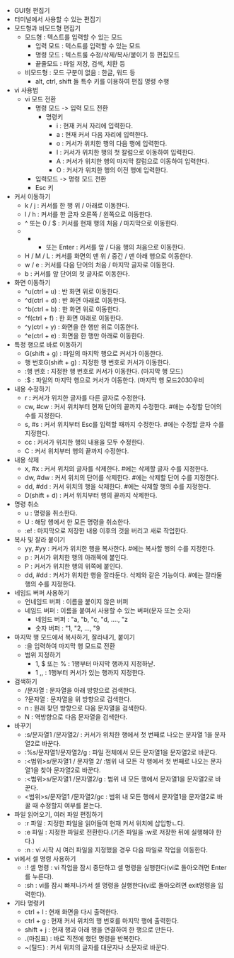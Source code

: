 - GUI형 편집기 
- 터미널에서 사용할 수 있는 편집기
- 모드형과 비모드형 편집기
	- 모드형 : 텍스트를 입력할 수 있는 모드
		- 입력 모드 : 텍스트를 입력할 수 있는 모드
		- 명령 모드 : 텍스트룰 수정/삭제/복사/붙이기 등 편집모드
		- 끝줄모드 : 파일 저장, 검색, 치환 등
	- 비모드형 : 모드 구분이 없음 : 한글, 워드 등
		- alt, ctrl, shift 들 특수 키를 이용하여 편집 명령 수행
- vi 사용법
	- vi 모드 전환
		- 명령 모드 -> 입력 모드 전환
			- 명령키
				- i : 현재 커서 자리에 입력한다.
				- a : 현재 커서 다음 자리에 입력한다.
				- o : 커서가 위치한 행의 다음 행에 입력한다.
				- I : 커서가 위치한 행의 첫 칼럼으로 이동하여 입력한다.
				- A : 커서가 위치한 행의 마지막 칼럼으로 이동하여 입력한다.
				- O : 커서가 위치한 행의 이전 행에 입력한다.
		- 입력모드 -> 명령 모드 전환
		- Esc 키
- 커서 이동하기
	- k / j : 커서를 한 행 위 / 아래로 이동한다.
	-  l / h : 커서를 한 글자 오른쪽 / 왼쪽으로 이동한다.
	- ^ 또는 0 / $ : 커서를 현재 행의 처음 / 마지막으로 이동한다.
	- - + 또는 Enter : 커서를 앞 / 다음 행의 처음으로 이동한다.
	- H / M / L : 커서를 화면의 맨 위 / 중간 / 맨 아래 행으로 이동한다.
	- w / e : 커서를 다음 단어의 처음 / 마지막 글자로 이동한다.
	- b : 커서를 앞 단어의 첫 글자로 이동한다.
- 화면 이동하기
	- ^u(ctrl + u) : 반 화면 위로 이동한다.
	- ^d(ctrl + d) : 반 화면 아래로 이동한다.
	- ^b(ctrl + b) : 한 화면 위로 이동한다.
	- ^f(ctrl + f) : 한 화면 아래로 이동한다.
	- ^y(ctrl + y) : 화면을 한 행만 위로 이동한다.
	- ^e(ctrl + e) : 화면을 한 행만 아래로 이동한다.
- 특정 행으로 바로 이동하기
	- G(shift + g) : 파일의 마지막 행으로 커서가 이동한다.
	- 행 번호G(shift + g) : 지정한 행 번호로 커서가 이동한다.
	- :행 번호 : 지정한 행 번호로 커서가 이동한다. (마지막 행 모드)
	- :$ : 파일의 마지막 행으로 커서가 이동한다. (마지막 행 모드2030우비
- 내용 수정하기
	- r : 커서가 위치한 글자를 다른 글자로 수정한다.
	- cw, #cw : 커서 위치부터 현재 단어의 끝까지 수정한다. #애는 수정할 단어의 수를 지정한다.
	- s, #s : 커서 위치부터 Esc를 입력할 때까지 수정한다. #에는 수정할 글자 수를 지정한다.
	- cc : 커서가 위치한 행의 내용을 모두 수정한다.
	- C : 커서 위치부터 행의 끝까지 수정한다.
- 내용 삭제
	- x, #x : 커서 위치의 글자를 삭제한다. #에는 삭제할 글자 수를 지정한다.
	- dw, #dw : 커서 위치의 단어를 삭제한다. #에는 삭제할 단어 수를 지정한다.
	- dd, #dd : 커서 위치의 행을 삭제한다. #에는 삭제할 행의 수를 지정한다.
	- D(shift + d) : 커서 위치부터 행의 끝까지 삭제한다.
- 명령 취소
	- u : 명령을 취소한다.
	- U : 해당 행에서 한 모든 명령을 취소한다.
	- :e! : 마지막으로 저장한 내용 이후의 것을 버리고 새로 작업한다.
- 복사 및 잘라 붙이기
	- yy, #yy : 커서가 위치한 행을 복사한다. #에는 복사할 행의 수를 지정한다.
	- p : 커서가 위치한 행의 아래쪽에 붙인다.
	- P : 커서가 위치한 행의 위쪽에 붙인다.
	- dd, #dd : 커서가 위치한 행을 잘라둔다. 삭제와 같은 기능이다. #에는 잘라둘 행의 수를 지정한다.
- 네임드 버퍼 사용하기
	- 언네임드 버퍼 : 이름을 붙이지 않은 버퍼
	- 네임드 버퍼 : 이름을 붙여서 사용할 수 있는 버퍼(문자 또는 숫자)
		- 네임드 버퍼 : "a, "b, "c, "d, ...., "z
		- 숫자 버퍼 : "1, "2, ..., "9
- 마지막 행 모드에서 복사하기, 잘라내기, 붙이기
	- :을 입력하여 마지막 행 모드로 전환
	- 범위 지정하기
		- 1, $ 또는 % : 1행부터 마지막 행까지 지정하낟.
		- 1 ,, : 1행부터 커서가 있는 행까지 지정한다.
- 검색하기
	- /문자열 : 문자열을 아래 방향으로 검색한다.
	- ?문자열 : 문자열을 위 방향으로 검색한다.
	- n : 원래 찾던 방향으로 다음 문자열을 검색한다.
	- N : 역방향으로 다음 문자열을 검색한다.
- 바꾸기
	- :s/문자열1 /문자열2/ : 커서가 위치한 행에서 첫 번째로 나오는 문자열 1을 문자열2로 바꾼다.
	- :%s/문자열1/문자열2/g : 파일 전체에서 모든 문자열1을 문자열2로 바꾼다.
	- :<범위>s/문자열1 / 문자열 2/ :범위 내 모든 각 행에서 첫 번째로 나오는 문자열1을 찾아 문자열2로 바꾼다.
	- :<범위>s/문자열1 /문자열2/g : 범위 내 모든 행에서 문자열1을 문자열2로 바꾼다.
	- <범위>s/문자열1 /문자열2/gc : 범위 내 모든 행에서 문자열1을 문자열2로 바꿀 때 수정할지 여부를 묻는다.
- 파일 읽어오기, 여러 파일 편집하기
	- :r 파일 : 지정한 파일을 읽어들여 현재 커서 위치에 삽입항ㄴ다.
	- :e 파일 : 지정한 파일로 전환한다.(기존 파일을 :w로 저장한 뒤에 실행해야 한다.)
	- :n : vi 시작 시 여러 파일을 지정했을 경우 다음 파일로 작업을 이동한다.
- vi에서 셀 명령 사용하기
	- :! 셀 명령 : vi 작업을 잠시 중단하고 셀 명령을 실행한다(vi로 돌아오려면 Enter를 누른다).
	- :sh : vi를 잠시 빠져나가서 셀 명령을 실행한다(vi로 돌아오려면 exit명령을 입력한다).
- 기타 명령키
	- ctrl + l : 현재 화면을 다시 출력한다.
	- ctrl + g : 현재 커서 위치의 행 번호를 마지막 행에 출력한다.
	- shift + j : 현재 행과 아래 행을 연결하여 한 행으로 만든다.
	- .(마침표) : 바로 직전에 했던 명령을 반복한다.
	- ~(틸드) : 커서 위치의 글자를 대문자나 소문자로 바꾼다.